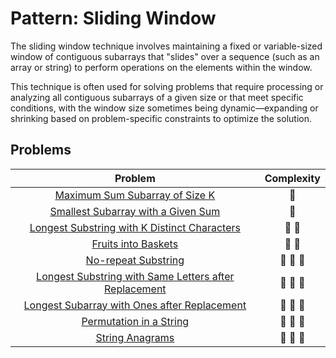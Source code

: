 # Pattern: Sliding Window

The sliding window technique involves maintaining a fixed or variable-sized window of contiguous subarrays that "slides" over a sequence (such as an array or string) to perform operations on the elements within the window.

This technique is often used for solving problems that require processing or analyzing all contiguous subarrays of a given size or that meet specific conditions, with the window size sometimes being dynamic—expanding or shrinking based on problem-specific constraints to optimize the solution.

## Problems

| Problem                                                                                                                | Complexity              |
| :--------------------------------------------------------------------------------------------------------------------: | :---------------------: |
| [Maximum Sum Subarray of Size K](./01-maximum-sum-subarray-of-size-k.md)                                               | :star2:                 |
| [Smallest Subarray with a Given Sum](./02-smallest-subarray-with-a-given-sum.md)                                       | :star2:                 |
| [Longest Substring with K Distinct Characters](./03-longest-substring-with-k-distinct-characters.md)                   | :star2: :star2:         |
| [Fruits into Baskets](./04-fruits-into-baskets.md)                                                                     | :star2: :star2:         |
| [No-repeat Substring](./05-no-repeat-substring.md)                                                                     | :star2: :star2: :star2: |
| [Longest Substring with Same Letters after Replacement](./06-longest-substring-with-same-letters-after-replacement.md) | :star2: :star2: :star2: |
| [Longest Subarray with Ones after Replacement](./07-longest-subarray-with-ones-after-replacement.md)                   | :star2: :star2: :star2: |
| [Permutation in a String](./08-permutation-in-a-string.md)                                                             | :star2: :star2: :star2: |
| [String Anagrams](./09-string-anagrams.md)                                                                             | :star2: :star2: :star2: |
